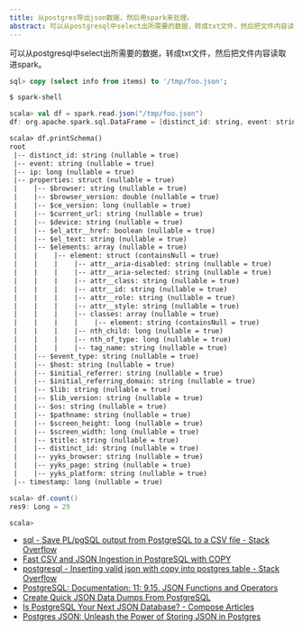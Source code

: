 ```yaml
---
title: 从postgres导出json数据，然后用spark来处理。
abstract: 可以从postgresql中select出所需要的数据，转成txt文件，然后把文件内容读取进spark。
---
```




可以从postgresql中select出所需要的数据，转成txt文件，然后把文件内容读取进spark。

```sql
sql> copy (select info from items) to '/tmp/foo.json';
```

```bash
$ spark-shell
```

```scala
scala> val df = spark.read.json("/tmp/foo.json")
df: org.apache.spark.sql.DataFrame = [distinct_id: string, event: string ... 3 more fields]
```

```txt
scala> df.printSchema()
root
 |-- distinct_id: string (nullable = true)
 |-- event: string (nullable = true)
 |-- ip: long (nullable = true)
 |-- properties: struct (nullable = true)
 |    |-- $browser: string (nullable = true)
 |    |-- $browser_version: double (nullable = true)
 |    |-- $ce_version: long (nullable = true)
 |    |-- $current_url: string (nullable = true)
 |    |-- $device: string (nullable = true)
 |    |-- $el_attr__href: boolean (nullable = true)
 |    |-- $el_text: string (nullable = true)
 |    |-- $elements: array (nullable = true)
 |    |    |-- element: struct (containsNull = true)
 |    |    |    |-- attr__aria-disabled: string (nullable = true)
 |    |    |    |-- attr__aria-selected: string (nullable = true)
 |    |    |    |-- attr__class: string (nullable = true)
 |    |    |    |-- attr__id: string (nullable = true)
 |    |    |    |-- attr__role: string (nullable = true)
 |    |    |    |-- attr__style: string (nullable = true)
 |    |    |    |-- classes: array (nullable = true)
 |    |    |    |    |-- element: string (containsNull = true)
 |    |    |    |-- nth_child: long (nullable = true)
 |    |    |    |-- nth_of_type: long (nullable = true)
 |    |    |    |-- tag_name: string (nullable = true)
 |    |-- $event_type: string (nullable = true)
 |    |-- $host: string (nullable = true)
 |    |-- $initial_referrer: string (nullable = true)
 |    |-- $initial_referring_domain: string (nullable = true)
 |    |-- $lib: string (nullable = true)
 |    |-- $lib_version: string (nullable = true)
 |    |-- $os: string (nullable = true)
 |    |-- $pathname: string (nullable = true)
 |    |-- $screen_height: long (nullable = true)
 |    |-- $screen_width: long (nullable = true)
 |    |-- $title: string (nullable = true)
 |    |-- distinct_id: string (nullable = true)
 |    |-- yyks_browser: string (nullable = true)
 |    |-- yyks_page: string (nullable = true)
 |    |-- yyks_platform: string (nullable = true)
 |-- timestamp: long (nullable = true)
```

```scala
scala> df.count()
res9: Long = 29

scala>
```

- [sql - Save PL/pgSQL output from PostgreSQL to a CSV file - Stack Overflow](https://stackoverflow.com/questions/1517635/save-pl-pgsql-output-from-postgresql-to-a-csv-file)
- [Fast CSV and JSON Ingestion in PostgreSQL with COPY](https://info.crunchydata.com/blog/fast-csv-and-json-ingestion-in-postgresql-with-copy)
- [postgresql - Inserting valid json with copy into postgres table - Stack Overflow](https://stackoverflow.com/questions/24190039/inserting-valid-json-with-copy-into-postgres-table)
- [PostgreSQL: Documentation: 11: 9.15. JSON Functions and Operators](https://www.postgresql.org/docs/current/static/functions-json.html)
- [Create Quick JSON Data Dumps From PostgreSQL](https://hashrocket.com/blog/posts/create-quick-json-data-dumps-from-postgresql)
- [Is PostgreSQL Your Next JSON Database? - Compose Articles](https://www.compose.com/articles/is-postgresql-your-next-json-database/)
- [Postgres JSON: Unleash the Power of Storing JSON in Postgres](https://blog.codeship.com/unleash-the-power-of-storing-json-in-postgres/)
